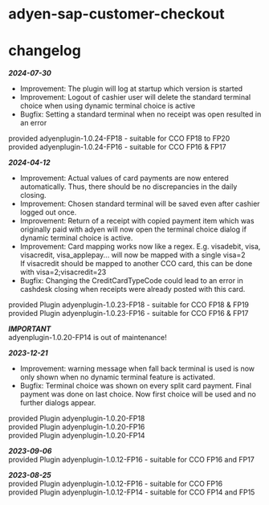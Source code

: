 # adyen-sap-customer-checkout


# changelog

***2024-07-30***
* Improvement: The plugin will log at startup which version is started
* Improvement: Logout of cashier user will delete the standard terminal choice when using dynamic terminal choice is active
* Bugfix: Setting a standard terminal when no receipt was open resulted in an error

provided adyenplugin-1.0.24-FP18 - suitable for CCO FP18 to FP20  
provided adyenplugin-1.0.24-FP16 - suitable for CCO FP16 & FP17

***2024-04-12***  
* Improvement: Actual values of card payments are now entered automatically. Thus, there should be no discrepancies in the daily closing.  
* Improvement: Chosen standard terminal will be saved even after cashier logged out once.
* Improvement: Return of a receipt with copied payment item which was originally paid with adyen will now open the terminal choice dialog if dynamic terminal choice is active.  
* Improvement: Card mapping works now like a regex. E.g. visadebit, visa, visacredit, visa_applepay... will now be mapped with a single visa=2  
If visacredit should be mapped to another CCO card, this can be done with visa=2;visacredit=23
* Bugfix: Changing the CreditCardTypeCode could lead to an error in cashdesk closing when receipts were already posted with this card.

provided Plugin adyenplugin-1.0.23-FP18 - suitable for CCO FP18 & FP19  
provided Plugin adyenplugin-1.0.23-FP16 - suitable for CCO FP16 & FP17

***IMPORTANT***  
adyenplugin-1.0.20-FP14 is out of maintenance!


***2023-12-21***  
* Improvement: warning message when fall back terminal is used is now only shown when no dynamic terminal feature is activated.  
* Bugfix: Terminal choice was shown on every split card payment. Final payment was done on last choice. Now first choice will be used and no further dialogs appear.  

provided Plugin adyenplugin-1.0.20-FP18  
provided Plugin adyenplugin-1.0.20-FP16  
provided Plugin adyenplugin-1.0.20-FP14

***2023-09-06***  
provided Plugin adyenplugin-1.0.12-FP16 - suitable for CCO FP16 and FP17
  
***2023-08-25***  
provided Plugin adyenplugin-1.0.12-FP16 - suitable for CCO FP16  
provided Plugin adyenplugin-1.0.12-FP14 - suitable for CCO FP14 and FP15  
